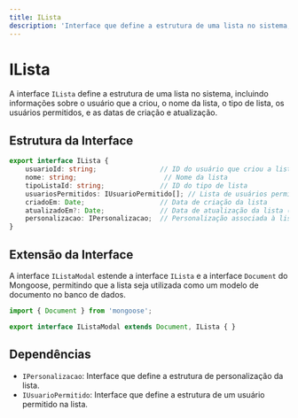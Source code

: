 ```yaml
---
title: ILista
description: 'Interface que define a estrutura de uma lista no sistema, incluindo informações sobre usuários permitidos e personalização.'
---
```


# ILista

A interface `ILista` define a estrutura de uma lista no sistema, incluindo informações sobre o usuário que a criou, o nome da lista, o tipo de lista, os usuários permitidos, e as datas de criação e atualização.

## Estrutura da Interface

```typescript
export interface ILista {
    usuarioId: string;                // ID do usuário que criou a lista
    nome: string;                      // Nome da lista
    tipoListaId: string;              // ID do tipo de lista
    usuariosPermitidos: IUsuarioPermitido[]; // Lista de usuários permitidos
    criadoEm: Date;                   // Data de criação da lista
    atualizadoEm?: Date;              // Data de atualização da lista (opcional)
    personalizacao: IPersonalizacao;  // Personalização associada à lista
}
```

## Extensão da Interface

A interface `IListaModal` estende a interface `ILista` e a interface `Document` do Mongoose, permitindo que a lista seja utilizada como um modelo de documento no banco de dados.

```typescript
import { Document } from 'mongoose';

export interface IListaModal extends Document, ILista { }
```

## Dependências

- `IPersonalizacao`: Interface que define a estrutura de personalização da lista.
- `IUsuarioPermitido`: Interface que define a estrutura de um usuário permitido na lista.